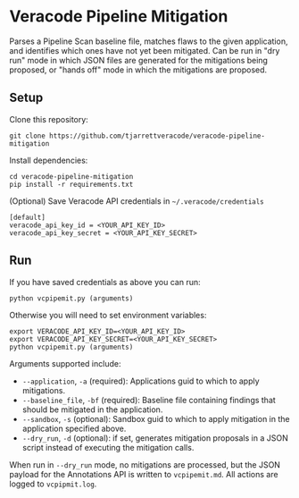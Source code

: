# Veracode Pipeline Mitigation

Parses a Pipeline Scan baseline file, matches flaws to the given application, and identifies which ones have not yet been mitigated. Can be run in "dry run" mode in which JSON files are generated for the mitigations being proposed, or "hands off" mode in which the mitigations are proposed.  

## Setup

Clone this repository:

    git clone https://github.com/tjarrettveracode/veracode-pipeline-mitigation

Install dependencies:

    cd veracode-pipeline-mitigation
    pip install -r requirements.txt

(Optional) Save Veracode API credentials in `~/.veracode/credentials`

    [default]
    veracode_api_key_id = <YOUR_API_KEY_ID>
    veracode_api_key_secret = <YOUR_API_KEY_SECRET>

## Run

If you have saved credentials as above you can run:

    python vcpipemit.py (arguments)

Otherwise you will need to set environment variables:

    export VERACODE_API_KEY_ID=<YOUR_API_KEY_ID>
    export VERACODE_API_KEY_SECRET=<YOUR_API_KEY_SECRET>
    python vcpipemit.py (arguments)

Arguments supported include:

* `--application`, `-a`  (required): Applications guid to which to apply mitigations.
* `--baseline_file`, `-bf` (required): Baseline file containing findings that should be mitigated in the application.
* `--sandbox`, `-s` (optional): Sandbox guid to which to apply mitigation in the application specified above.
* `--dry_run`, `-d` (optional): if set, generates mitigation proposals in a JSON script instead of executing the mitigation calls.

When run in `--dry_run` mode, no mitigations are processed, but the JSON payload for the Annotations API is written to `vcpipemit.md`. All actions are logged to `vcpipmit.log`.
